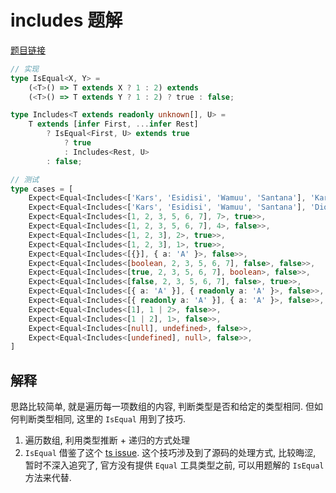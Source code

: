 # includes 题解

[题目链接](../../easy/898-includes.ts)

```ts
// 实现
type IsEqual<X, Y> =
    (<T>() => T extends X ? 1 : 2) extends
    (<T>() => T extends Y ? 1 : 2) ? true : false;

type Includes<T extends readonly unknown[], U> =
    T extends [infer First, ...infer Rest]
        ? IsEqual<First, U> extends true
            ? true
            : Includes<Rest, U>
        : false;

// 测试
type cases = [
    Expect<Equal<Includes<['Kars', 'Esidisi', 'Wamuu', 'Santana'], 'Kars'>, true>>,
    Expect<Equal<Includes<['Kars', 'Esidisi', 'Wamuu', 'Santana'], 'Dio'>, false>>,
    Expect<Equal<Includes<[1, 2, 3, 5, 6, 7], 7>, true>>,
    Expect<Equal<Includes<[1, 2, 3, 5, 6, 7], 4>, false>>,
    Expect<Equal<Includes<[1, 2, 3], 2>, true>>,
    Expect<Equal<Includes<[1, 2, 3], 1>, true>>,
    Expect<Equal<Includes<[{}], { a: 'A' }>, false>>,
    Expect<Equal<Includes<[boolean, 2, 3, 5, 6, 7], false>, false>>,
    Expect<Equal<Includes<[true, 2, 3, 5, 6, 7], boolean>, false>>,
    Expect<Equal<Includes<[false, 2, 3, 5, 6, 7], false>, true>>,
    Expect<Equal<Includes<[{ a: 'A' }], { readonly a: 'A' }>, false>>,
    Expect<Equal<Includes<[{ readonly a: 'A' }], { a: 'A' }>, false>>,
    Expect<Equal<Includes<[1], 1 | 2>, false>>,
    Expect<Equal<Includes<[1 | 2], 1>, false>>,
    Expect<Equal<Includes<[null], undefined>, false>>,
    Expect<Equal<Includes<[undefined], null>, false>>,
]
```

## 解释

思路比较简单, 就是遍历每一项数组的内容, 判断类型是否和给定的类型相同. 但如何判断类型相同, 这里的 `IsEqual` 用到了技巧.

1. 遍历数组, 利用类型推断 + 递归的方式处理
2. `IsEqual` 借鉴了这个 [ts issue](https://github.com/microsoft/TypeScript/issues/27024). 这个技巧涉及到了源码的处理方式, 比较晦涩, 暂时不深入追究了, 官方没有提供 `Equal` 工具类型之前, 可以用题解的 `IsEqual` 方法来代替.
